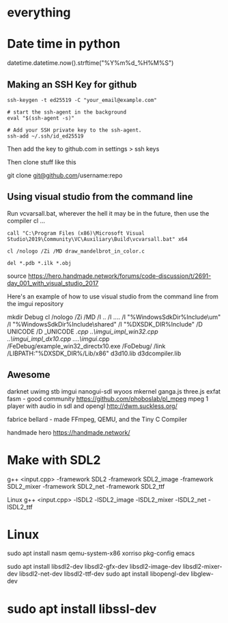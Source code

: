 # everything

# Date time in python

datetime.datetime.now().strftime("%Y%m%d_%H%M%S")


## Making an SSH Key for github 

    ssh-keygen -t ed25519 -C "your_email@example.com"

    # start the ssh-agent in the background
    eval "$(ssh-agent -s)"

    # Add your SSH private key to the ssh-agent.
    ssh-add ~/.ssh/id_ed25519

Then add the key to github.com in settings > ssh keys

Then clone stuff like this

git clone git@github.com/username:repo




## Using visual studio from the command line

Run vcvarsall.bat, wherever the hell it may be in the future, 
then use the compiler cl ... 


    call "C:\Program Files (x86)\Microsoft Visual Studio\2019\Community\VC\Auxiliary\Build\vcvarsall.bat" x64

    cl /nologo /Zi /MD draw_mandelbrot_in_color.c

    del *.pdb *.ilk *.obj 

source https://hero.handmade.network/forums/code-discussion/t/2691-day_001_with_visual_studio_2017

Here's an example of how to use visual studio from the command line from the imgui repository

mkdir Debug
cl /nologo /Zi /MD /I .. /I ..\.. /I "%WindowsSdkDir%Include\um" /I "%WindowsSdkDir%Include\shared" /I "%DXSDK_DIR%Include" /D UNICODE /D _UNICODE *.cpp ..\imgui_impl_win32.cpp ..\imgui_impl_dx10.cpp ..\..\imgui*.cpp /FeDebug/example_win32_directx10.exe /FoDebug/ /link /LIBPATH:"%DXSDK_DIR%/Lib/x86" d3d10.lib d3dcompiler.lib


## Awesome

darknet
uwimg
stb
imgui
nanogui-sdl
wyoos
mkernel
ganga.js
three.js
exfat
fasm - good community
https://github.com/phoboslab/pl_mpeg  mpeg 1 player with audio in sdl and opengl
http://dwm.suckless.org/


fabrice bellard - made FFmpeg, QEMU, and the Tiny C Compiler

handmade hero https://handmade.network/



# Make with SDL2

g++ <input.cpp> -framework SDL2 -framework SDL2_image -framework SDL2_mixer -framework SDL2_net -framework SDL2_ttf

Linux
g++ <input.cpp> -lSDL2 -lSDL2_image -lSDL2_mixer -lSDL2_net -lSDL2_ttf




# Linux

sudo apt install nasm qemu-system-x86 xorriso pkg-config emacs

sudo apt install libsdl2-dev libsdl2-gfx-dev libsdl2-image-dev libsdl2-mixer-dev libsdl2-net-dev libsdl2-ttf-dev
sudo apt install libopengl-dev libglew-dev
# sudo apt install libssl-dev
